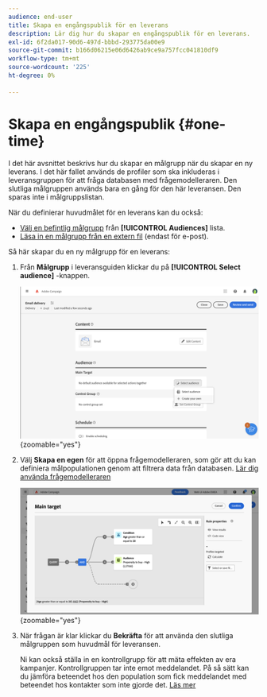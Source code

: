 ```yaml
---
audience: end-user
title: Skapa en engångspublik för en leverans
description: Lär dig hur du skapar en engångspublik för en leverans.
exl-id: 6f2da017-90d6-497d-bbbd-293775da00e9
source-git-commit: b166d06215e06d6426ab9ce9a757fcc041810df9
workflow-type: tm+mt
source-wordcount: '225'
ht-degree: 0%

---
```


# Skapa en engångspublik {#one-time}

I det här avsnittet beskrivs hur du skapar en målgrupp när du skapar en ny leverans. I det här fallet används de profiler som ska inkluderas i leveransgruppen för att fråga databasen med frågemodelleraren. Den slutliga målgruppen används bara en gång för den här leveransen. Den sparas inte i målgruppslistan.

När du definierar huvudmålet för en leverans kan du också:
* [Välj en befintlig målgrupp](add-audience.md) från **[!UICONTROL Audiences]** lista.
* [Läsa in en målgrupp från en extern fil](file-audience.md) (endast för e-post).

Så här skapar du en ny målgrupp för en leverans:

1. Från **Målgrupp** i leveransguiden klickar du på **[!UICONTROL Select audience]** -knappen.

   ![](assets/segment-builder0.png){zoomable=&quot;yes&quot;}

1. Välj **Skapa en egen** för att öppna frågemodelleraren, som gör att du kan definiera målpopulationen genom att filtrera data från databasen. [Lär dig använda frågemodelleraren](../query/query-modeler-overview.md)

   ![](assets/query-modeler.png){zoomable=&quot;yes&quot;}

1. När frågan är klar klickar du **Bekräfta** för att använda den slutliga målgruppen som huvudmål för leveransen.

   Ni kan också ställa in en kontrollgrupp för att mäta effekten av era kampanjer. Kontrollgruppen tar inte emot meddelandet. På så sätt kan du jämföra beteendet hos den population som fick meddelandet med beteendet hos kontakter som inte gjorde det. [Läs mer](control-group.md)
